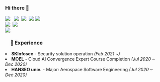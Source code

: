 ### Hi there 👋

<img src="https://img.shields.io/badge/Python-3766AB?style=flat-square&logo=Python&logoColor=white"/></a> &nbsp;
<img src="https://img.shields.io/badge/Tensorflow-FF6F00?style=flat-square&logo=Tensorflow&logoColor=white"/></a>&nbsp;
<img src="https://img.shields.io/badge/PyTorch-EE4C2C?style=flat-square&logo=PyTorch&logoColor=white"/></a>&nbsp;
<img src="https://img.shields.io/badge/Django-092E20?style=flat-square&logo=Django&logoColor=white"/></a>
<img src="https://img.shields.io/badge/MySQL-4479A1?style=flat-square&logo=MySQL&logoColor=white"/></a><br>
<img src="https://img.shields.io/badge/AWS-232F3E?style=flat-square&logo=Amazon AWS&logoColor=white"/></a>&nbsp;
<img src="https://img.shields.io/badge/Azure-0078D4?style=flat-square&logo=Microsoft Azure&logoColor=white"/></a><br>
<img src="https://img.shields.io/badge/Adobe Premiere Pro-9999FF?style=flat-square&logo=Adobe Premiere Pro&logoColor=white"/></a><br>

<h3><a id="user-content--experience" class="anchor" aria-hidden="true" href="#-experience"><svg class="octicon octicon-link" viewBox="0 0 16 16" version="1.1" width="16" height="16" aria-hidden="true"></svg></a><g-emoji class="g-emoji" alias="dizzy" fallback-src="https://github.githubassets.com/images/icons/emoji/unicode/1f4ab.png">💫</g-emoji> Experience</h3>
<li><strong>SKInfosec</strong> - Security solution operation <em>(Feb 2021 ~)</em></li>
<li><strong>MOEL</strong> - Cloud AI Convergence Expert Course Completion <em>(Jul 2020 ~ Dec 2020)</em></li>
<li><strong>HANSEO univ.</strong> - Major: Aerospace Software Engineering <em>(Jul 2020 ~ Dec 2020)</em></li>

<!--
**song248/song248** is a ✨ _special_ ✨ repository because its `README.md` (this file) appears on your GitHub profile.

Here are some ideas to get you started:

- 🔭 I’m currently working on ...
- 🌱 I’m currently learning ...
- 👯 I’m looking to collaborate on ...
- 🤔 I’m looking for help with ...
- 💬 Ask me about ...
- 📫 How to reach me: ...
- 😄 Pronouns: ...
- ⚡ Fun fact: ...
-->
